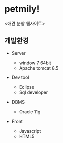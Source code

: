 # petmily!

<애견 분양 웹사이트>

## 개발환경 

- Server
   - window 7 64bit
   - Apache tomcat 8.5

- Dev tool
   - Eclipse 
   - Sql developer
   
- DBMS
   - Oracle 11g
  
- Front
   - Javascript
   - HTML5
